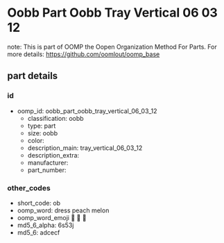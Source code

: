 # Oobb Part Oobb Tray Vertical 06 03 12  

note: This is part of OOMP the Oopen Organization Method For Parts. For more details: https://github.com/oomlout/oomp_base

##  part details





### id
* oomp_id: oobb_part_oobb_tray_vertical_06_03_12
  * classification: oobb
  * type: part
  * size: oobb
  * color: 
  * description_main: tray_vertical_06_03_12
  * description_extra: 
  * manufacturer: 
  * part_number: 

### other_codes
* short_code: ob
* oomp_word: dress peach melon
* oomp_word_emoji :dress: :peach: :melon:
* md5_6_alpha: 6s53j
* md5_6: adcecf